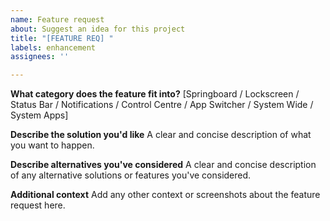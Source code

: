 ```yaml
---
name: Feature request
about: Suggest an idea for this project
title: "[FEATURE REQ] "
labels: enhancement
assignees: ''

---
```


**What category does the feature fit into?**
[Springboard / Lockscreen / Status Bar / Notifications / Control Centre / App Switcher / System Wide / System Apps]

**Describe the solution you'd like**
A clear and concise description of what you want to happen.

**Describe alternatives you've considered**
A clear and concise description of any alternative solutions or features you've considered.

**Additional context**
Add any other context or screenshots about the feature request here.
